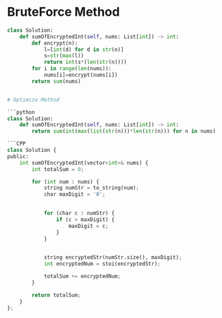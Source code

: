 # BruteForce Method

```python
class Solution:
    def sumOfEncryptedInt(self, nums: List[int]) -> int:
        def encrypt(n):
            l=[int(d) for d in str(n)]
            s=str(max(l))
            return int(s*(len(str(n))))
        for i in range(len(nums)):
            nums[i]=encrypt(nums[i])
        return sum(nums)


# Optimize Method

```python
class Solution:
    def sumOfEncryptedInt(self, nums: List[int]) -> int:
        return sum(int(max(list(str(n)))*len(str(n))) for n in nums)

```CPP
class Solution {
public:
    int sumOfEncryptedInt(vector<int>& nums) {
        int totalSum = 0;

        for (int num : nums) {
            string numStr = to_string(num); 
            char maxDigit = '0';

           
            for (char c : numStr) {
                if (c > maxDigit) {
                    maxDigit = c;
                }
            }

           
            string encryptedStr(numStr.size(), maxDigit); 
            int encryptedNum = stoi(encryptedStr); 

            totalSum += encryptedNum; 
        }

        return totalSum;
    }
};
